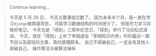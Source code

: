 > Continue learning...

> 今天是 5 月 26 日，
> 今天又要凑提交数了。
> 因为未来半个月，我一直在学习`django`做商城项目，
> 可能学习数据结构的时间很少了，
> 但我尽力学习并做好笔记。
> 今天也是「得到」三周年纪念日，「得到」举行了马拉松式演讲。
> 今天，我在「得到」上听了李翔退役「李翔知识内参」时的最后一期节目以及邵恒的文章，真的感慨颇多。
> 自己不突破自己，一定会有其他人突破自己。
> 操作算法与被算法操纵
